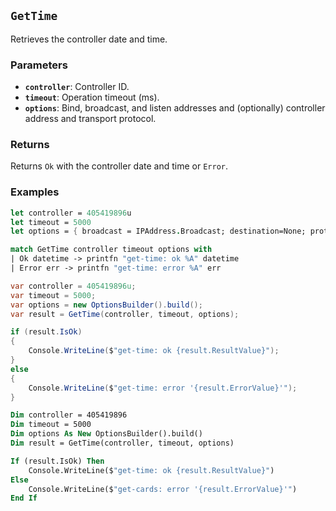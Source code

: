## `GetTime`

Retrieves the controller date and time.

### Parameters
- **`controller`**: Controller ID.
- **`timeout`**: Operation timeout (ms).
- **`options`**: Bind, broadcast, and listen addresses and (optionally) controller address and transport protocol.

### Returns
Returns `Ok` with the controller date and time or `Error`. 

### Examples

```fsharp
let controller = 405419896u
let timeout = 5000
let options = { broadcast = IPAddress.Broadcast; destination=None; protocol=None; debug = true }

match GetTime controller timeout options with
| Ok datetime -> printfn "get-time: ok %A" datetime
| Error err -> printfn "get-time: error %A" err
```

```csharp
var controller = 405419896u;
var timeout = 5000;
var options = new OptionsBuilder().build();
var result = GetTime(controller, timeout, options);

if (result.IsOk)
{
    Console.WriteLine($"get-time: ok {result.ResultValue}");
}
else
{
    Console.WriteLine($"get-time: error '{result.ErrorValue}'");
}
```

```vb
Dim controller = 405419896
Dim timeout = 5000
Dim options As New OptionsBuilder().build()
Dim result = GetTime(controller, timeout, options)

If (result.IsOk) Then
    Console.WriteLine($"get-time: ok {result.ResultValue}")
Else
    Console.WriteLine($"get-cards: error '{result.ErrorValue}'")
End If
```
